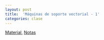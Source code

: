 ```yaml
---
layout: post
title:  'Máquinas de soporte vectorial - 1'
categories: clase
---
```


[Material](https://www.dropbox.com/s/65phnu9ua1pmhxm/clase_24.zip?dl=1), [Notas](https://www.dropbox.com/s/ojobg6lt8el7avp/Notas_AE_23.pdf?dl=1)